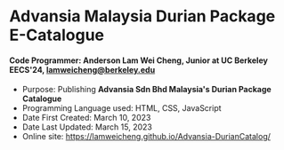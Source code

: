 # Advansia Malaysia Durian Package E-Catalogue

#### Code Programmer: Anderson Lam Wei Cheng, Junior at UC Berkeley EECS'24, lamweicheng@berkeley.edu

- Purpose: Publishing **Advansia Sdn Bhd Malaysia's Durian Package Catalogue**
- Programming Language used: HTML, CSS, JavaScript
- Date First Created: March 10, 2023 
- Date Last Updated: March 15, 2023
- Online site: https://lamweicheng.github.io/Advansia-DurianCatalog/
